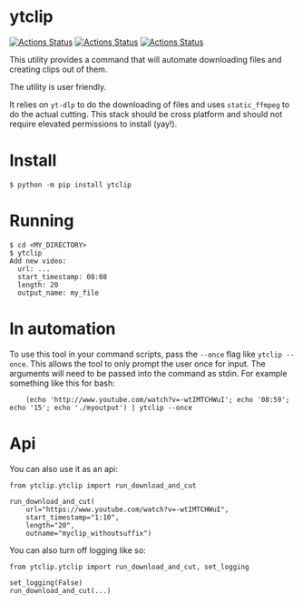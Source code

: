 # ytclip

[![Actions Status](https://github.com/zackees/ytclip/workflows/MacOS_Tests/badge.svg)](https://github.com/zackees/ytclip/actions/workflows/push_macos.yml)
[![Actions Status](https://github.com/zackees/ytclip/workflows/Win_Tests/badge.svg)](https://github.com/zackees/ytclip/actions/workflows/push_win.yml)
[![Actions Status](https://github.com/zackees/ytclip/workflows/Ubuntu_Tests/badge.svg)](https://github.com/zackees/ytclip/actions/workflows/push_ubuntu.yml)

This utility provides a command that will automate downloading files and creating clips out of them.

The utility is user friendly.

It relies on `yt-dlp` to do the downloading of files and uses `static_ffmpeg` to do the actual cutting. This
stack should be cross platform and should not require elevated permissions to install (yay!).

# Install

```
$ python -m pip install ytclip
```

# Running

```
$ cd <MY_DIRECTORY>
$ ytclip
Add new video:
  url: ...
  start_timestamp: 08:08
  length: 20
  output_name: my_file
```

# In automation

To use this tool in your command scripts, pass the `--once` flag like `ytclip --once`. This allows the tool to only prompt the user once for input. The arguments will need to be passed into the command as stdin. For example something like this for bash:
```
    (echo 'http://www.youtube.com/watch?v=-wtIMTCHWuI'; echo '08:59'; echo '15'; echo './myoutput') | ytclip --once
```

# Api

You can also use it as an api:

```
from ytclip.ytclip import run_download_and_cut

run_download_and_cut(
    url="https://www.youtube.com/watch?v=-wtIMTCHWuI",
    start_timestamp="1:10",
    length="20",
    outname="myclip_withoutsuffix")
```

You can also turn off logging like so:

```
from ytclip.ytclip import run_download_and_cut, set_logging

set_logging(False)
run_download_and_cut(...)
```